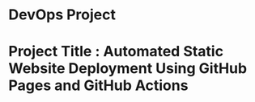 # DevOps Project
# Project Title : Automated Static Website Deployment Using GitHub Pages and GitHub Actions
